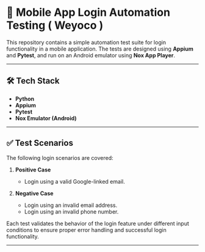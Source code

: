 # 📱 Mobile App Login Automation Testing ( Weyoco )

This repository contains a simple automation test suite for login functionality in a mobile application. The tests are designed using **Appium** and **Pytest**, and run on an Android emulator using **Nox App Player**.

---

## 🛠️ Tech Stack

- **Python**  
- **Appium**  
- **Pytest**  
- **Nox Emulator (Android)**

---

## ✅ Test Scenarios

The following login scenarios are covered:

1. **Positive Case**  
   - Login using a valid Google-linked email.

2. **Negative Case**  
   - Login using an invalid email address.  
   - Login using an invalid phone number.

Each test validates the behavior of the login feature under different input conditions to ensure proper error handling and successful login functionality.

---


